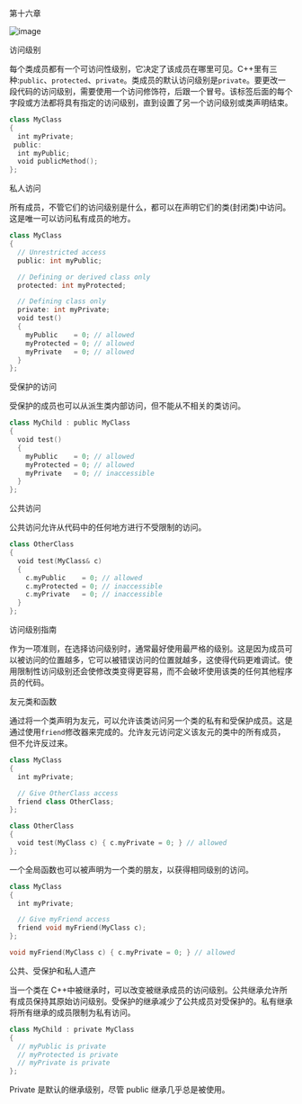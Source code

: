 第十六章

![image](images/frontdot.jpg)

访问级别

每个类成员都有一个可访问性级别，它决定了该成员在哪里可见。C++里有三种:`public`、`protected`、`private`。类成员的默认访问级别是`private`。要更改一段代码的访问级别，需要使用一个访问修饰符，后跟一个冒号。该标签后面的每个字段或方法都将具有指定的访问级别，直到设置了另一个访问级别或类声明结束。

```cpp
class MyClass
{
  int myPrivate;
 public:
  int myPublic;
  void publicMethod();
};
```

私人访问

所有成员，不管它们的访问级别是什么，都可以在声明它们的类(封闭类)中访问。这是唯一可以访问私有成员的地方。

```cpp
class MyClass
{
  // Unrestricted access
  public: int myPublic;

  // Defining or derived class only
  protected: int myProtected;

  // Defining class only
  private: int myPrivate;
  void test()
  {
    myPublic    = 0; // allowed
    myProtected = 0; // allowed
    myPrivate   = 0; // allowed
  }
};
```

受保护的访问

受保护的成员也可以从派生类内部访问，但不能从不相关的类访问。

```cpp
class MyChild : public MyClass
{
  void test()
  {
    myPublic    = 0; // allowed
    myProtected = 0; // allowed
    myPrivate   = 0; // inaccessible
  }
};
```

公共访问

公共访问允许从代码中的任何地方进行不受限制的访问。

```cpp
class OtherClass
{
  void test(MyClass& c)
  {
    c.myPublic    = 0; // allowed
    c.myProtected = 0; // inaccessible
    c.myPrivate   = 0; // inaccessible
  }
};
```

访问级别指南

作为一项准则，在选择访问级别时，通常最好使用最严格的级别。这是因为成员可以被访问的位置越多，它可以被错误访问的位置就越多，这使得代码更难调试。使用限制性访问级别还会使修改类变得更容易，而不会破坏使用该类的任何其他程序员的代码。

友元类和函数

通过将一个类声明为友元，可以允许该类访问另一个类的私有和受保护成员。这是通过使用`friend`修改器来完成的。允许友元访问定义该友元的类中的所有成员，但不允许反过来。

```cpp
class MyClass
{
  int myPrivate;

  // Give OtherClass access
  friend class OtherClass;
};

class OtherClass
{
  void test(MyClass c) { c.myPrivate = 0; } // allowed
};
```

一个全局函数也可以被声明为一个类的朋友，以获得相同级别的访问。

```cpp
class MyClass
{
  int myPrivate;

  // Give myFriend access
  friend void myFriend(MyClass c);
};

void myFriend(MyClass c) { c.myPrivate = 0; } // allowed
```

公共、受保护和私人遗产

当一个类在 C++中被继承时，可以改变被继承成员的访问级别。公共继承允许所有成员保持其原始访问级别。受保护的继承减少了公共成员对受保护的。私有继承将所有继承的成员限制为私有访问。

```cpp
class MyChild : private MyClass
{
  // myPublic is private
  // myProtected is private
  // myPrivate is private
};
```

Private 是默认的继承级别，尽管 public 继承几乎总是被使用。